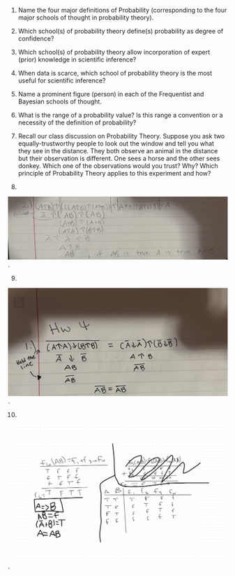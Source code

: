 1.  Name the four major definitions of Probability (corresponding to the four major schools of thought in probability theory).



2.  Which school(s) of probability theory define(s) probability as degree of confidence?



3. Which school(s) of probability theory allow incorporation of expert (prior) knowledge in scientific inference?

4.  When data is scarce, which school of probability theory is the most useful for scientific inference?



5.  Name a prominent figure (person) in each of the Frequentist and Bayesian schools of thought.



6.  What is the range of a probability value? Is this range a convention or a necessity of the definition of probability?

7.  Recall our class discussion on Probability Theory. Suppose you ask two equally-trustworthy people to look out the window and tell you what they see in the distance. They both observe an animal in the distance but their observation is different. One sees a horse and the other sees donkey. Which one of the observations would you trust? Why? Which principle of Probability Theory applies to this experiment and how?



8.   
 ![Q4Q8](Q4Q8.jpg).   

9.   
 ![Q4Q9](Q4Q1.jpg).

10.  
 ![Q4Q10.jpg](Q4Q10.jpg).  
  







